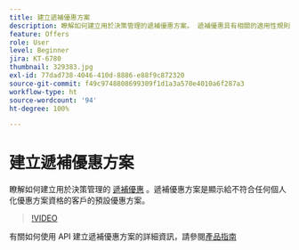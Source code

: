 ```yaml
---
title: 建立遞補優惠方案
description: 瞭解如何建立用於決策管理的遞補優惠方案。 遞補優惠具有相關的適用性規則，可協助您僅向相關客戶顯示。
feature: Offers
role: User
level: Beginner
jira: KT-6780
thumbnail: 329383.jpg
exl-id: 77dad738-4046-410d-8886-e88f9c872320
source-git-commit: f49c9748808699309f1d1a3a570e4010a6f287a3
workflow-type: ht
source-wordcount: '94'
ht-degree: 100%

---
```


# 建立遞補優惠方案

瞭解如何建立用於決策管理的 [遞補優惠](https://experienceleague.adobe.com/docs/journey-optimizer/using/offer-decisioniong/managing-offers-in-the-offer-library/creating-fallback-offers.html?lang=zh-Hant) 。遞補優惠方案是顯示給不符合任何個人化優惠方案資格的客戶的預設優惠方案。

>[!VIDEO](https://video.tv.adobe.com/v/329383?quality=12&learn=on)

有關如何使用 API 建立遞補優惠方案的詳細資訊，請參閱[產品指南](https://experienceleague.adobe.com/docs/journey-optimizer/using/offer-decisioniong/api-reference/offers-api/fallback-offers/create.html?lang=zh-Hant)
